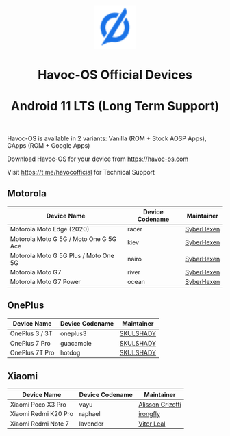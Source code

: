 <h3 align="center"><img src="https://github.com/SukeeratSG/dump-public/blob/iron/Assets/havoc_favicon.svg" width="20%" height="20%"></h3>
<h1 align="center">Havoc-OS Official Devices</h1>
<h1 align="center">Android 11 LTS (Long Term Support)</h1>
<br>

Havoc-OS is available in 2 variants: Vanilla (ROM + Stock AOSP Apps), GApps (ROM + Google Apps)

Download Havoc-OS for your device from https://havoc-os.com

Visit https://t.me/havocofficial for Technical Support


## Motorola

| Device Name                                | Device Codename | Maintainer                            |
| ------------------------------------------ | --------------- | ------------------------------------- |
| Motorola Moto Edge (2020)                  | racer           | [SyberHexen](https://t.me/SyberHexen) |
| Motorola Moto G 5G / Moto One G 5G Ace     | kiev            | [SyberHexen](https://t.me/SyberHexen) |
| Motorola Moto G 5G Plus / Moto One 5G      | nairo           | [SyberHexen](https://t.me/SyberHexen) |
| Motorola Moto G7                           | river           | [SyberHexen](https://t.me/SyberHexen) |
| Motorola Moto G7 Power                     | ocean           | [SyberHexen](https://t.me/SyberHexen) |

## OnePlus

| Device Name    | Device Codename | Maintainer                                              |
| -------------- | --------------- | ------------------------------------------------------- |
| OnePlus 3 / 3T | oneplus3        | [SKULSHADY](https://t.me/SKULSHADY)                     |
| OnePlus 7 Pro  | guacamole       | [SKULSHADY](https://t.me/SKULSHADY)                     |
| OnePlus 7T Pro | hotdog          | [SKULSHADY](https://t.me/SKULSHADY)                     |


## Xiaomi

| Device Name                                     | Device Codename | Maintainer                                              |
| ----------------------------------------------- | --------------- | ------------------------------------------------------- |
| Xiaomi Poco X3 Pro                              | vayu            | [Alisson Grizotti](https://t.me/bagualisson)            |
| Xiaomi Redmi K20 Pro                            | raphael         | [irongfly](https://t.me/irongfly)                       |
| Xiaomi Redmi Note 7                             | lavender        | [Vitor Leal](https://t.me/bitortheaddicted)             |
